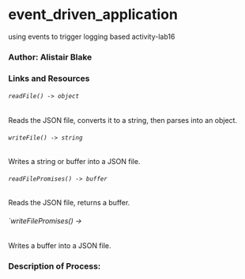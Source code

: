 # event_driven_application
using events to trigger logging based activity-lab16


### Author: Alistair Blake

### Links and Resources

###### `readFile() -> object`
Reads the JSON file, converts it to a string, then parses into an object. 

###### `writeFile() -> string`
Writes a string or buffer into a JSON file.

###### `readFilePromises() -> buffer`
Reads the JSON file, returns a buffer.

###### `writeFilePromises() -> 
Writes a buffer into a JSON file.

### Description of Process:
